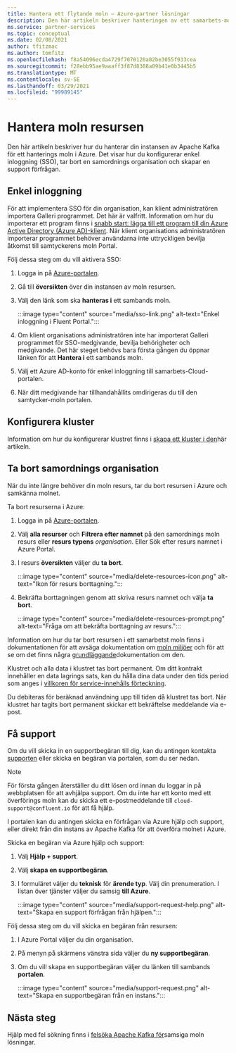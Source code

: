 ```yaml
---
title: Hantera ett flytande moln – Azure-partner lösningar
description: Den här artikeln beskriver hanteringen av ett samarbets-moln på Azure Portal. Så här konfigurerar du enkel inloggning, tar bort en gemensam organisation och får support.
ms.service: partner-services
ms.topic: conceptual
ms.date: 02/08/2021
author: tfitzmac
ms.author: tomfitz
ms.openlocfilehash: f8a54096ecda4729f7070120a02be3055f933cea
ms.sourcegitcommit: f28ebb95ae9aaaff3f87d8388a09b41e0b3445b5
ms.translationtype: MT
ms.contentlocale: sv-SE
ms.lasthandoff: 03/29/2021
ms.locfileid: "99989145"
---
```

# <a name="manage-the-confluent-cloud-resource"></a>Hantera moln resursen

Den här artikeln beskriver hur du hanterar din instansen av Apache Kafka för ett hanterings moln i Azure. Det visar hur du konfigurerar enkel inloggning (SSO), tar bort en samordnings organisation och skapar en support förfrågan.

## <a name="single-sign-on"></a>Enkel inloggning

För att implementera SSO för din organisation, kan klient administratören importera Galleri programmet. Det här är valfritt. Information om hur du importerar ett program finns i [snabb start: lägga till ett program till din Azure Active Directory (Azure AD)-klient](../../active-directory/manage-apps/add-application-portal.md). När klient organisations administratören importerar programmet behöver användarna inte uttryckligen bevilja åtkomst till samtyckerens moln Portal.

Följ dessa steg om du vill aktivera SSO:

1. Logga in på [Azure-portalen](https://portal.azure.com).
1. Gå till **översikten** över din instansen av moln resursen.
1. Välj den länk som ska **hanteras i** ett sambands moln.

   :::image type="content" source="media/sso-link.png" alt-text="Enkel inloggning i Fluent Portal.":::

1. Om klient organisations administratören inte har importerat Galleri programmet för SSO-medgivande, bevilja behörigheter och medgivande. Det här steget behövs bara första gången du öppnar länken för att **Hantera i** ett sambands moln.
1. Välj ett Azure AD-konto för enkel inloggning till samarbets-Cloud-portalen.
1. När ditt medgivande har tillhandahållits omdirigeras du till den samtycker-moln portalen.

## <a name="set-up-cluster"></a>Konfigurera kluster

Information om hur du konfigurerar klustret finns i [skapa ett kluster i den](https://docs.confluent.io/cloud/current/clusters/create-cluster.html)här artikeln.

## <a name="delete-confluent-organization"></a>Ta bort samordnings organisation

När du inte längre behöver din moln resurs, tar du bort resursen i Azure och samkänna molnet.

Ta bort resurserna i Azure:

1. Logga in på [Azure-portalen](https://portal.azure.com).
1. Välj **alla resurser** och **Filtrera efter namnet** på den samordnings moln resurs eller **resurs typens** _organisation_. Eller Sök efter resurs namnet i Azure Portal.
1. I resurs **översikten** väljer du **ta bort**.

    :::image type="content" source="media/delete-resources-icon.png" alt-text="Ikon för resurs borttagning.":::

1. Bekräfta borttagningen genom att skriva resurs namnet och välja **ta bort**.

    :::image type="content" source="media/delete-resources-prompt.png" alt-text="Fråga om att bekräfta borttagning av resurs.":::

Information om hur du tar bort resursen i ett samarbetst moln finns i dokumentationen för att avsäga dokumentation om [moln miljöer](https://docs.confluent.io/current/cloud/using/environments.html) och för att se om det finns några [grundläggande](https://docs.confluent.io/current/cloud/using/cloud-basics.html)dokumentation om den.

Klustret och alla data i klustret tas bort permanent. Om ditt kontrakt innehåller en data lagrings sats, kan du hålla dina data under den tids period som anges i [villkoren för service-innehålls förteckning](https://www.confluent.io/confluent-cloud-tos).

Du debiteras för beräknad användning upp till tiden då klustret tas bort. När klustret har tagits bort permanent skickar ett bekräftelse meddelande via e-post.

## <a name="get-support"></a>Få support

Om du vill skicka in en supportbegäran till dig, kan du antingen kontakta [supporten](https://support.confluent.io) eller skicka en begäran via portalen, som du ser nedan.

> [!NOTE]
> För första gången återställer du ditt lösen ord innan du loggar in på webbplatsen för att avhjälpa support. Om du inte har ett konto med ett överförings moln kan du skicka ett e-postmeddelande till `cloud-support@confluent.io` för att få hjälp.

I portalen kan du antingen skicka en förfrågan via Azure hjälp och support, eller direkt från din instans av Apache Kafka för att överföra molnet i Azure.

Skicka en begäran via Azure hjälp och support:

1. Välj **Hjälp + support**.
1. Välj **skapa en supportbegäran**.
1. I formuläret väljer du **teknisk** för **ärende typ**. Välj din prenumeration. I listan över tjänster väljer du samsig **till Azure**.

    :::image type="content" source="media/support-request-help.png" alt-text="Skapa en support förfrågan från hjälpen.":::

Följ dessa steg om du vill skicka en begäran från resursen:

1. I Azure Portal väljer du din organisation.
1. På menyn på skärmens vänstra sida väljer du **ny supportbegäran**.
1. Om du vill skapa en supportbegäran väljer du länken till sambands **portalen**.

    :::image type="content" source="media/support-request.png" alt-text="Skapa en supportbegäran från en instans.":::

## <a name="next-steps"></a>Nästa steg

Hjälp med fel sökning finns i [felsöka Apache Kafka för](troubleshoot.md)samsiga moln lösningar.
